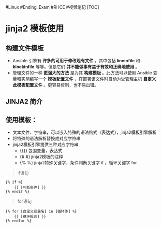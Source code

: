 #Linux #Ending_Exam #RHCE #视频笔记
[TOC]

# jinja2 模板使用

## 构建文件模板

+ Ansible 引擎有 **许多的可用于修改现有文件** 。其中包括 **lineinfile** 和 **blockinfile** 等等。但是它们 **并不能做事有益于有效和正确地使用** 。
+ 管理文件的一种 **更强大的方法** 是为其 **构建模板** 。此方法可以使用 Ansible 变量和实施编写一个 **模板配置文件** ，在部署该文件时自动为受管理主机 **自定义此模板配置文件** 。更容易控制，也不易出错。

## JINJA2 简介 

 ## 使用模板：
- 文本文件、字符串，可以嵌入特殊的语法格式（表达式），jinja2模板引擎解析
- 将特殊的语法解析替换成对应字符串
- jinja2模板引擎提供三种对应字符串
	- {{}} 包围变量，表达式
	- {# #} jinja2模板的注释
	- {% %} jinja2特殊关键字，条件判断关键字 if ，循环关键字 for

> if语句
```
{% if %} 
	{{ [判断条件] }}
{% endif %}
```
> for语句
```
{% for [自定义变量名] in [循环体] %}
	{{ [循环规则] }}
{% endfor %}
```


 